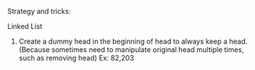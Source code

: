 Strategy and tricks:

Linked List
1. Create a dummy head in the beginning of head to always keep a head. (Because sometimes need to manipulate original head multiple times, such as removing head)
Ex: 82,203
